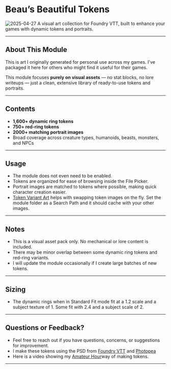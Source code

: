 # **Beau’s Beautiful Tokens**  
![2025-04-27](https://github.com/user-attachments/assets/5d743c35-f2cb-4c53-a098-1b8249592237)
A  visual art collection for Foundry VTT, built to enhance your games with dynamic tokens and portraits.

---

## **About This Module**  
This is art I originally generated for personal use across my games. I've packaged it here for others who might find it useful for their games.  

This module focuses **purely on visual assets** — no stat blocks, no lore writeups — just a clean, extensive library of ready-to-use tokens and portraits.

---

## **Contents**
- **1,600+ dynamic ring tokens** 
- **750+ red-ring tokens** 
- **2000+ matching portrait images**  
- Broad coverage across creature types, humanoids, beasts, monsters, and NPCs

---

## **Usage**  
- The module does not even need to be enabled. 
- Tokens are organized for ease of browsing inside the File Picker.    
- Portrait images are matched to tokens where possible, making quick character creation easier.  
- [Token Variant Art](<https://foundryvtt.com/packages/token-variants>)  helps with swapping token images on the fly. Set the module folder as a Search Path and it should cache with your other images.
  
---

## **Notes**  
- This is a visual asset pack only. No mechanical or lore content is included.  
- There may be minor overlap between some dynamic ring tokens and red-ring variants.  
- I will update the module occasionally if I create large batches of new tokens.

---
## Sizing
- The dynamic rings when in Standard Fit mode  fit at a 1.2 scale and a subject texture of 1. Some fit with 2.4 and a subject scale of 2. 

---

## **Questions or Feedback?**  
- Feel free to reach out if you have questions, concerns, or suggestions for improvement.
- I make these tokens using the PSD from [Foundry VTT](<https://discord.com/channels/170995199584108546/1184176344276406292/1245876103113867294>) and [Photopea](<https://www.photopea.com/>)
- Here is a video showing my [Amateur Hour](<https://www.youtube.com/live/-TM4XusQVUM?si=IjU53_YCWxVwjV7h>)way of making tokens. 
---


